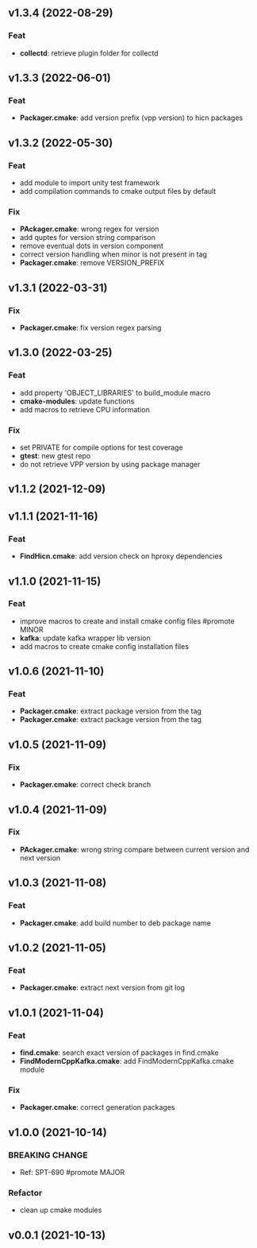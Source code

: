 ## v1.3.4 (2022-08-29)

### Feat

- **collectd**: retrieve plugin folder for collectd

## v1.3.3 (2022-06-01)

### Feat

- **Packager.cmake**: add version prefix (vpp version) to hicn packages

## v1.3.2 (2022-05-30)

### Feat

- add module to import unity test framework
- add compilation commands to cmake output files by default

### Fix

- **PAckager.cmake**: wrong regex for version
- add quptes for version string comparison
- remove eventual dots in version component
- correct version handling when minor is not present in tag
- **Packager.cmake**: remove VERSION_PREFIX

## v1.3.1 (2022-03-31)

### Fix

- **Packager.cmake**: fix version regex parsing

## v1.3.0 (2022-03-25)

### Feat

- add property 'OBJECT_LIBRARIES' to build_module macro
- **cmake-modules**: update functions
- add macros to retrieve CPU information

### Fix

- set PRIVATE for compile options for test coverage
- **gtest**: new gtest repo
- do not retrieve VPP version by using package manager

## v1.1.2 (2021-12-09)

## v1.1.1 (2021-11-16)

### Feat

- **FindHicn.cmake**: add version check on hproxy dependencies

## v1.1.0 (2021-11-15)

### Feat

- improve macros to create and install cmake config files #promote MINOR
- **kafka**: update kafka wrapper lib version
- add macros to create cmake config installation files

## v1.0.6 (2021-11-10)

### Feat

- **Packager.cmake**: extract package version from the tag
- **Packager.cmake**: extract package version from the tag

## v1.0.5 (2021-11-09)

### Fix

- **Packager.cmake**: correct check branch

## v1.0.4 (2021-11-09)

### Fix

- **PAckager.cmake**: wrong string compare between current version and next version

## v1.0.3 (2021-11-08)

### Feat

- **Packager.cmake**: add build number to deb package name

## v1.0.2 (2021-11-05)

### Feat

- **Packager.cmake**: extract next version from git log

## v1.0.1 (2021-11-04)

### Feat

- **find<library>.cmake**: search exact version of packages in find<module>.cmake
- **FindModernCppKafka.cmake**: add FindModernCppKafka.cmake module

### Fix

- **Packager.cmake**: correct generation packages

## v1.0.0 (2021-10-14)

### BREAKING CHANGE

- Ref: SPT-690
#promote MAJOR

### Refactor

- clean up cmake modules

## v0.0.1 (2021-10-13)

